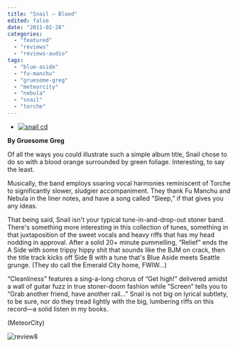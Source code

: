 ```yaml
---
title: "Snail – Blood"
edited: false
date: "2011-02-28"
categories:
  - "featured"
  - "reviews"
  - "reviews-audio"
tags:
  - "blue-aside"
  - "fu-manchu"
  - "gruesome-greg"
  - "meteorcity"
  - "nebula"
  - "snail"
  - "torche"
---
```


- [![](http://www.hellbound.ca/wp-content/uploads/2011/02/snail-cd.jpg "snail cd")](http://www.hellbound.ca/wp-content/uploads/2011/02/snail-cd.jpg)

**By Gruesome Greg**

Of all the ways you could illustrate such a simple album title, Snail chose to do so with a blood orange surrounded by green foliage. Interesting, to say the least.

Musically, the band employs soaring vocal harmonies reminiscent of Torche to significantly slower, sludgier accompaniment. They thank Fu Manchu and Nebula in the liner notes, and have a song called “Sleep,” if that gives you any ideas.

That being said, Snail isn't your typical tune-in-and-drop-out stoner band. There's something more interesting in this collection of tunes, something in that juxtaposition of the sweet vocals and heavy riffs that has my head nodding in approval. After a solid 20+ minute pummelling, “Relief” ends the A Side with some trippy hippy shit that sounds like the BJM on crack, then the title track kicks off Side B with a tune that's Blue Aside meets Seattle grunge. (They do call the Emerald City home, FWIW...)

“Cleanliness” features a sing-a-long chorus of “Get high!” delivered amidst a wall of guitar fuzz in true stoner-doom fashion while “Screen” tells you to “Grab another friend, have another rail...” Snail is not big on lyrical subtlety, to be sure, nor do they tread lightly with the big, lumbering riffs on this record—a solid listen in my books.

(MeteorCity)

![](http://www.hellbound.ca/wp-content/uploads/2009/07/review8.png "review8")
